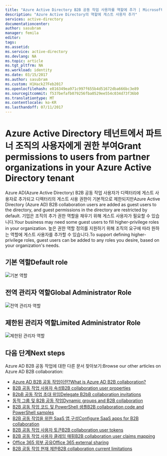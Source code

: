 ```yaml
---
title: "Azure Active Directory B2B 공동 작업 사용자를 역할에 추가 | Microsoft Docs"
description: "Azure Active Directory의 역할에 게스트 사용자 추가"
services: active-directory
documentationcenter: 
author: sasubram
manager: femila
editor: 
tags: 
ms.assetid: 
ms.service: active-directory
ms.devlang: NA
ms.topic: article
ms.tgt_pltfrm: NA
ms.workload: identity
ms.date: 03/15/2017
ms.author: sasubram
ms.custom: H1Hack27Feb2017
ms.openlocfilehash: e816349ea971c997f655b4d51672dba666bc3e89
ms.sourcegitcommit: f537befafb079256fba0529ee554c034d73f36b0
ms.translationtype: MT
ms.contentlocale: ko-KR
ms.lasthandoff: 07/11/2017
---
```

# <a name="grant-permissions-to-users-from-partner-organizations-in-your-azure-active-directory-tenant"></a><span data-ttu-id="be613-103">Azure Active Directory 테넌트에서 파트너 조직의 사용자에게 권한 부여</span><span class="sxs-lookup"><span data-stu-id="be613-103">Grant permissions to users from partner organizations in your Azure Active Directory tenant</span></span>

<span data-ttu-id="be613-104">Azure AD(Azure Active Directory) B2B 공동 작업 사용자가 디렉터리에 게스트 사용자로 추가되고 디렉터리의 게스트 사용 권한이 기본적으로 제한되지만</span><span class="sxs-lookup"><span data-stu-id="be613-104">Azure Active Directory (Azure AD) B2B collaboration users are added as guest users to the directory, and guest permissions in the directory are restricted by default.</span></span> <span data-ttu-id="be613-105">기업은 조직의 추가 권한 역할을 채우기 위해 게스트 사용자가 필요할 수 있습니다.</span><span class="sxs-lookup"><span data-stu-id="be613-105">Your business may need some guest users to fill higher-privilege roles in your organization.</span></span> <span data-ttu-id="be613-106">높은 권한 역할 정의를 지원하기 위해 조직의 요구에 따라 원하는 역할에 게스트 사용자를 추가할 수 있습니다.</span><span class="sxs-lookup"><span data-stu-id="be613-106">To support defining higher-privilege roles, guest users can be added to any roles you desire, based on your organization's needs.</span></span>

## <a name="default-role"></a><span data-ttu-id="be613-107">기본 역할</span><span class="sxs-lookup"><span data-stu-id="be613-107">Default role</span></span>

![기본 역할](./media/active-directory-b2b-add-guest-to-role/default-role.png)

## <a name="global-administrator-role"></a><span data-ttu-id="be613-109">전역 관리자 역할</span><span class="sxs-lookup"><span data-stu-id="be613-109">Global Administrator Role</span></span>

![전역 관리자 역할](./media/active-directory-b2b-add-guest-to-role/global-admin-role.png)

## <a name="limited-administrator-role"></a><span data-ttu-id="be613-111">제한된 관리자 역할</span><span class="sxs-lookup"><span data-stu-id="be613-111">Limited Administrator Role</span></span>

![제한된 관리자 역할](./media/active-directory-b2b-add-guest-to-role/limited-admin-role.png)

## <a name="next-steps"></a><span data-ttu-id="be613-113">다음 단계</span><span class="sxs-lookup"><span data-stu-id="be613-113">Next steps</span></span>

<span data-ttu-id="be613-114">Azure AD B2B 공동 작업에 대한 다른 문서 찾아보기:</span><span class="sxs-lookup"><span data-stu-id="be613-114">Browse our other articles on Azure AD B2B collaboration:</span></span>

* [<span data-ttu-id="be613-115">Azure AD B2B 공동 작업이란?</span><span class="sxs-lookup"><span data-stu-id="be613-115">What is Azure AD B2B collaboration?</span></span>](active-directory-b2b-what-is-azure-ad-b2b.md)
* [<span data-ttu-id="be613-116">B2B 공동 작업 사용자 속성</span><span class="sxs-lookup"><span data-stu-id="be613-116">B2B collaboration user properties</span></span>](active-directory-b2b-user-properties.md)
* [<span data-ttu-id="be613-117">B2bB 공동 작업 초대 위임</span><span class="sxs-lookup"><span data-stu-id="be613-117">Delegate B2bB collaboration invitations</span></span>](active-directory-b2b-delegate-invitations.md)
* [<span data-ttu-id="be613-118">동적 그룹 및 B2B 공동 작업</span><span class="sxs-lookup"><span data-stu-id="be613-118">Dynamic groups and B2B collaboration</span></span>](active-directory-b2b-dynamic-groups.md)
* [<span data-ttu-id="be613-119">B2B 공동 작업 코드 및 PowerShell 샘플</span><span class="sxs-lookup"><span data-stu-id="be613-119">B2B collaboration code and PowerShell samples</span></span>](active-directory-b2b-code-samples.md)
* [<span data-ttu-id="be613-120">B2B 공동 작업을 위한 SaaS 앱 구성</span><span class="sxs-lookup"><span data-stu-id="be613-120">Configure SaaS apps for B2B collaboration</span></span>](active-directory-b2b-configure-saas-apps.md)
* [<span data-ttu-id="be613-121">B2B 공동 작업 사용자 토큰</span><span class="sxs-lookup"><span data-stu-id="be613-121">B2B collaboration user tokens</span></span>](active-directory-b2b-user-token.md)
* [<span data-ttu-id="be613-122">B2B 공동 작업 사용자 클레임 매핑</span><span class="sxs-lookup"><span data-stu-id="be613-122">B2B collaboration user claims mapping</span></span>](active-directory-b2b-claims-mapping.md)
* [<span data-ttu-id="be613-123">Office 365 외부 공유</span><span class="sxs-lookup"><span data-stu-id="be613-123">Office 365 external sharing</span></span>](active-directory-b2b-o365-external-user.md)
* [<span data-ttu-id="be613-124">B2B 공동 작업 현재 제한</span><span class="sxs-lookup"><span data-stu-id="be613-124">B2B collaboration current limitations</span></span>](active-directory-b2b-current-limitations.md)
